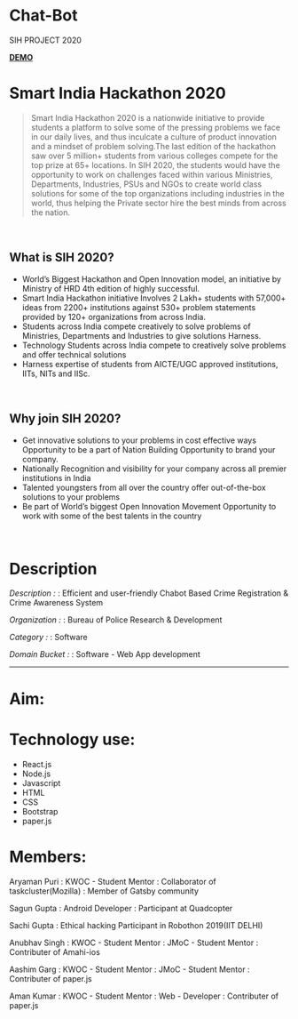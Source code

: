 # Chat-Bot
SIH PROJECT 2020

**[DEMO](https://chatbot-sih.netlify.com/)**


# Smart India Hackathon 2020
> Smart India Hackathon 2020 is a nationwide initiative to provide students a platform to solve some of the pressing problems we face in our daily lives, and thus inculcate a culture of product innovation and a mindset of problem solving.The last edition of the hackathon saw over 5 million+ students from various colleges compete for the top prize at 65+ locations. In SIH 2020, the students would have the opportunity to work on challenges faced within various Ministries, Departments, Industries, PSUs and NGOs to create world class solutions for some of the top organizations including industries in the world, thus helping the Private sector hire the best minds from across the nation.
<br />

## What is SIH 2020?
-   World’s Biggest Hackathon and Open Innovation model, an initiative by Ministry of HRD 4th edition of highly successful.
-   Smart India Hackathon initiative Involves 2 Lakh+ students with 57,000+ ideas from 2200+ institutions against 530+ problem statements provided by 120+ organizations from across India.
-   Students across India compete creatively to solve problems of Ministries, Departments and Industries to give solutions Harness.
-   Technology Students across India compete to creatively solve problems and offer technical solutions
-   Harness expertise of students from AICTE/UGC approved institutions, IITs, NITs and IISc.
<br />

## Why join SIH 2020?
-   Get innovative solutions to your problems in cost effective ways Opportunity to be a part of Nation Building Opportunity to brand your company.
-   Nationally Recognition and visibility for your company across all premier institutions in India
-   Talented youngsters from all over the country offer out-of-the-box solutions to your problems
-   Be part of World’s biggest Open Innovation Movement Opportunity to work with some of the best talents in the country
<br />


# Description

*Description :*
: Efficient and user-friendly Chabot Based Crime Registration & Crime Awareness System

*Organization :*
: Bureau of Police Research & Development

*Category :*
: Software

*Domain Bucket :*
: Software - Web App development
<br />
<hr />

# Aim:
> 


# Technology use:
- React.js
- Node.js
- Javascript
- HTML
- CSS
- Bootstrap
- paper.js

# Members:
Aryaman Puri 
: KWOC - Student Mentor
: Collaborator of taskcluster(Mozilla)
: Member of Gatsby community

Sagun Gupta
: Android Developer
: Participant at Quadcopter 

Sachi Gupta 
: Ethical hacking Participant in Robothon 2019(IIT DELHI)



Anubhav Singh 
: KWOC - Student Mentor
: JMoC - Student Mentor
: Contributer of Amahi-ios

Aashim Garg
: KWOC - Student Mentor 
: JMoC - Student Mentor
: Contributer of paper.js

Aman Kumar
: KWOC - Student Mentor 
: Web - Developer
: Contributer of paper.js





